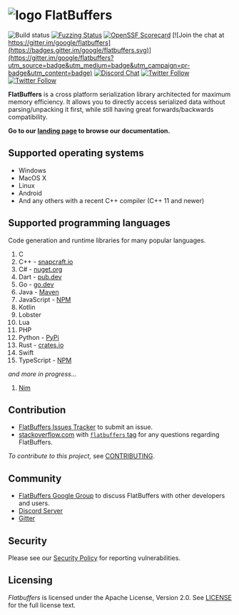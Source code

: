 ![logo](http://google.github.io/flatbuffers/fpl_logo_small.png) FlatBuffers
===========

![Build status](https://github.com/google/flatbuffers/actions/workflows/build.yml/badge.svg?branch=master)
[![Fuzzing Status](https://oss-fuzz-build-logs.storage.googleapis.com/badges/flatbuffers.svg)](https://bugs.chromium.org/p/oss-fuzz/issues/list?sort=-opened&can=1&q=proj:flatbuffers)
[![OpenSSF Scorecard](https://api.securityscorecards.dev/projects/github.com/google/flatbuffers/badge)](https://api.securityscorecards.dev/projects/github.com/google/flatbuffers)
[![Join the chat at https://gitter.im/google/flatbuffers](https://badges.gitter.im/google/flatbuffers.svg)](https://gitter.im/google/flatbuffers?utm_source=badge&utm_medium=badge&utm_campaign=pr-badge&utm_content=badge)
[![Discord Chat](https://img.shields.io/discord/656202785926152206.svg)](https:///discord.gg/6qgKs3R)
[![Twitter Follow](https://img.shields.io/twitter/follow/wvo.svg?style=social)](https://twitter.com/wvo)
[![Twitter Follow](https://img.shields.io/twitter/follow/dbaileychess.svg?style=social)](https://twitter.com/dbaileychess)


**FlatBuffers** is a cross platform serialization library architected for
maximum memory efficiency. It allows you to directly access serialized data without parsing/unpacking it first, while still having great forwards/backwards compatibility.

**Go to our [landing page][] to browse our documentation.**

## Supported operating systems
* Windows
* MacOS X
* Linux
* Android
* And any others with a recent C++ compiler (C++ 11 and newer)

## Supported programming languages

Code generation and runtime libraries for many popular languages.

1. C
1. C++ - [snapcraft.io](https://snapcraft.io/flatbuffers)
1. C# - [nuget.org](https://www.nuget.org/packages/Google.FlatBuffers)
1. Dart - [pub.dev](https://pub.dev/packages/flat_buffers)
1. Go - [go.dev](https://pkg.go.dev/github.com/google/flatbuffers/go)
1. Java - [Maven](https://search.maven.org/artifact/com.google.flatbuffers/flatbuffers-java)
1. JavaScript - [NPM](https://www.npmjs.com/package/flatbuffers)
1. Kotlin
1. Lobster
1. Lua
1. PHP
1. Python - [PyPi](https://pypi.org/project/flatbuffers/)
1. Rust - [crates.io](https://crates.io/crates/flatbuffers)
1. Swift
1. TypeScript - [NPM](https://www.npmjs.com/package/flatbuffers)

*and more in progress...*

1. [Nim](https://github.com/google/flatbuffers/pull/7362)

## Contribution

* [FlatBuffers Issues Tracker][] to submit an issue.
* [stackoverflow.com][] with [`flatbuffers` tag][] for any questions regarding FlatBuffers.

*To contribute to this project,* see [CONTRIBUTING][].

## Community

* [FlatBuffers Google Group][] to discuss FlatBuffers with other developers and users.
* [Discord Server](https:///discord.gg/6qgKs3R)
* [Gitter](https://gitter.im/google/flatbuffers)


## Security

Please see our [Security Policy](SECURITY.md) for reporting vulnerabilities.

## Licensing
*Flatbuffers* is licensed under the Apache License, Version 2.0. See [LICENSE][] for the full license text.

<br>

   [CONTRIBUTING]: http://github.com/google/flatbuffers/blob/master/CONTRIBUTING.md
   [`flatbuffers` tag]: https://stackoverflow.com/questions/tagged/flatbuffers
   [FlatBuffers Google Group]: https://groups.google.com/forum/#!forum/flatbuffers
   [FlatBuffers Issues Tracker]: http://github.com/google/flatbuffers/issues
   [stackoverflow.com]: http://stackoverflow.com/search?q=flatbuffers
   [landing page]: https://google.github.io/flatbuffers
   [LICENSE]: https://github.com/google/flatbuffers/blob/master/LICENSE.txt
